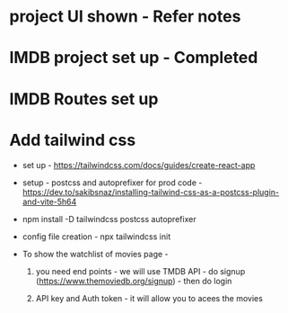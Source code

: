 # project UI shown - Refer notes

# IMDB project set up - Completed

# IMDB Routes set up

# Add tailwind css

- set up - https://tailwindcss.com/docs/guides/create-react-app

- setup - postcss and autoprefixer for prod code - https://dev.to/sakibsnaz/installing-tailwind-css-as-a-postcss-plugin-and-vite-5h64

- npm install -D tailwindcss postcss autoprefixer

- config file creation - npx tailwindcss init

- To show the watchlist of movies page -

  1.  you need end points - we will use TMDB API - do signup (https://www.themoviedb.org/signup) - then do login

  2.  API key and Auth token - it will allow you to acees the movies
